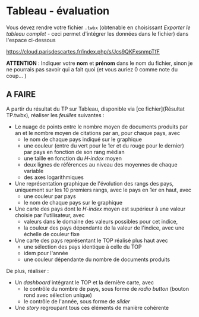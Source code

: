 # Tableau - évaluation

Vous devez rendre votre fichier `.twbx` (obtenable en choisissant *Exporter le tableau complet* - ceci permet d'intégrer les données dans le fichier) dans l'espace ci-dessous

<https://cloud.parisdescartes.fr/index.php/s/Jcs9QKFxsnmpTfF>

**ATTENTION** : Indiquer votre **nom** et **prénom** dans le nom du fichier, sinon je ne pourrais pas savoir qui a fait quoi (et vous auriez 0 comme note du coup... )

## A FAIRE

A partir du résultat du TP sur Tableau, disponible via [ce fichier](Résultat TP.twbx), réaliser les *feuilles* suivantes :

- Le nuage de points entre le nombre moyen de documents produits par an et le nombre moyen de citations par an, pour chaque pays, avec
    - le nom de chaque pays indiqué sur le graphique
    - une couleur (entre du vert pour le 1er et du rouge pour le dernier) par pays en fonction de son rang médian
    - une taille en fonction du *H-index* moyen
    - deux lignes de références au niveau des moyennes de chaque variable
    - des axes logarithmiques
- Une représentation graphique de l'évolution des rangs des pays, uniquement sur les 10 premiers rangs, avec le pays en 1er en haut, avec
    - une couleur par pays
    - le nom de chaque pays sur le graphique
- Une carte des pays dont le *H-index* moyen est supérieur à une valeur choisie par l'utilisateur, avec
    - valeurs dans le domaine des valeurs possibles pour cet indice,
    - la couleur des pays dépendante de la valeur de l'indice, avec une échelle de couleur fixe
- Une carte des pays représentant le TOP réalisé plus haut avec
    - une sélection des pays identique à celle du TOP
    - idem pour l'année
    - une couleur dépendante du nombre de documents produits

De plus, réaliser :

- Un *dashboard* intégrant le TOP et la dernière carte, avec
    - le contrôle du nombre de pays, sous forme de *radio button* (bouton rond avec sélection unique)
    - le contrôle de l'année, sous forme de *slider*
- Une *story* regroupant tous ces éléments de manière cohérente


